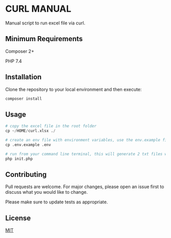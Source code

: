 # CURL MANUAL

Manual script to run excel file via curl.

## Minimum Requirements

Composer 2+

PHP 7.4

## Installation

Clone the repository to your local environment and then execute:

```bash
composer install
```

## Usage

```python
# copy the excel file in the root folder
cp ~/HOME/curl.xlsx ./

# create an env file with environment variables, use the env.example file and place with the correct values
cp .env.example .env

# run from your command line terminal, this will generate 2 txt files with the success and failure data
php init.php

```

## Contributing
Pull requests are welcome. For major changes, please open an issue first to discuss what you would like to change.

Please make sure to update tests as appropriate.

## License
[MIT](https://choosealicense.com/licenses/mit/)